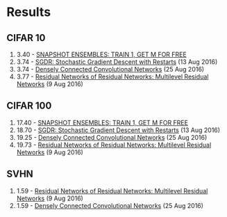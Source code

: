 # Results

## CIFAR 10
1. 3.40 - [SNAPSHOT ENSEMBLES: TRAIN 1, GET M FOR FREE]()
2. 3.74 - [SGDR: Stochastic Gradient Descent with Restarts](https://arxiv.org/abs/1608.03983) (13 Aug 2016)
3. 3.74 - [Densely Connected Convolutional Networks](http://arxiv.org/abs/1608.06993) (25 Aug 2016)
4. 3.77 - [Residual Networks of Residual Networks: Multilevel Residual Networks](https://arxiv.org/abs/1608.02908) (9 Aug 2016)


## CIFAR 100
1. 17.40 - [SNAPSHOT ENSEMBLES: TRAIN 1, GET M FOR FREE]()
2. 18.70 - [SGDR: Stochastic Gradient Descent with Restarts](https://arxiv.org/abs/1608.03983) (13 Aug 2016)
3. 19.25 - [Densely Connected Convolutional Networks](http://arxiv.org/abs/1608.06993) (25 Aug 2016)
4. 19.73 - [Residual Networks of Residual Networks: Multilevel Residual Networks](https://arxiv.org/abs/1608.02908) (9 Aug 2016)


## SVHN
1. 1.59 - [Residual Networks of Residual Networks: Multilevel Residual Networks](https://arxiv.org/abs/1608.02908) (9 Aug 2016)
1. 1.59 - [Densely Connected Convolutional Networks](http://arxiv.org/abs/1608.06993) (25 Aug 2016)
